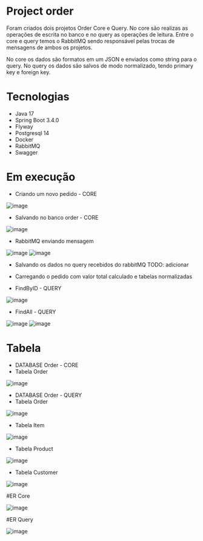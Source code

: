 # Project order
Foram criados dois projetos Order Core e Query. No core são realizas as operações de escrita no banco e no query as operações de leitura. Entre o core e query temos o RabbitMQ sendo responsável pelas trocas de mensagens de ambos os projetos. 

No core os dados são formatos em um JSON e enviados como string para o query. No query os dados são salvos de modo normalizado, tendo primary key e foreign key.

# Tecnologias

* Java 17
* Spring Boot 3.4.0
* Flyway
* Postgresql 14
* Docker
* RabbitMQ
* Swagger

# Em execução

* Criando um novo pedido - CORE
  
![image](https://github.com/user-attachments/assets/bb38a9a1-f542-4c70-99b2-08f082a620fe)

* Salvando no banco order - CORE
  
![image](https://github.com/user-attachments/assets/78bc30d4-5054-4c20-ade8-fdaadee385d6)

* RabbitMQ enviando mensagem
  
![image](https://github.com/user-attachments/assets/ac62ae5d-235e-4971-bf45-01ed755a5bb5)
![image](https://github.com/user-attachments/assets/99bf8632-3ee8-40b5-a434-6b6c8f7c27d7)

* Salvando os dados no query recebidos do rabbitMQ
  TODO: adicionar

* Carregando o pedido com valor total calculado e tabelas normalizadas
* FindByID - QUERY
  
![image](https://github.com/user-attachments/assets/030ec68e-846e-4e96-9fce-2f2cfe9234b7)

* FindAll - QUERY
  
![image](https://github.com/user-attachments/assets/fdf6a90c-4c2f-4d07-9c0b-aae5d1b9edb6)
![image](https://github.com/user-attachments/assets/1158a7d1-286b-4998-bcd2-6bce70873dec)

# Tabela

* DATABASE Order - CORE
* Tabela Order
  
![image](https://github.com/user-attachments/assets/bde5ef37-47a1-4ae1-a5d9-86b94e061dca)

* DATABASE Order - QUERY
* Tabela Order
  
![image](https://github.com/user-attachments/assets/10e76af2-238b-4180-8d56-0a4951f3210d)

* Tabela Item
  
![image](https://github.com/user-attachments/assets/415793a5-b306-4992-af25-69c5b0046a5d)

* Tabela Product
  
![image](https://github.com/user-attachments/assets/35446f92-7fc3-4c15-8816-8899d06300bb)

* Tabela Customer
  
![image](https://github.com/user-attachments/assets/859ae803-d7b3-44a2-8774-9c1e5c453ebe)

#ER Core

![image](https://github.com/user-attachments/assets/a8edbd4a-e818-4a5f-8533-92a250602283)

#ER Query

![image](https://github.com/user-attachments/assets/71539798-de5c-4ac9-9055-bfc285d19dfd)
